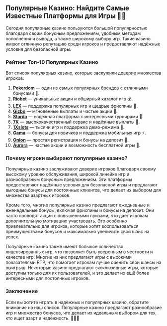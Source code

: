 ## Популярные Казино: Найдите Самые Известные Платформы для Игры 🎲🔥

Сегодня популярные казино пользуются большой популярностью благодаря своим бонусным предложениям, удобным методам пополнения и вывода, а также широкому выбору игр. Такие казино имеют отличную репутацию среди игроков и предоставляют надёжные условия для безопасной игры.

### Рейтинг Топ-10 Популярных Казино

Вот список популярных казино, которые заслужили доверие множества игроков:

1. **[Pokerdom](https://brandplay.link/4k77v2yx)** — один из самых популярных брендов с отличными бонусами 🎲.
2. **[Riobet](https://brandplay.link/7xBLTPyj)** — уникальные акции и обширный каталог игр 💰.
3. **[LEX](https://brandplay.link/zW4hdDFV)** — поддержка популярных игр и щедрые фриспины 🎉.
4. **[Gizbo](https://brandplay.link/bprXw4YV)** — мгновенные выплаты и частые акции 🎁.
5. **[Starda](https://brandplay.link/fB7xwRFL)** — надежная платформа с интересными турнирами 🎈.
6. **[7K](https://brandplay.link/BvQyFShp)** — высококачественный сервис и надёжные выплаты 🎯.
7. **[1Xslots](https://brandplay.link/hSB1khtr)** — тысячи игр и поддержка демо-режима 🌟.
8. **[Gama](https://brandplay.link/j6NMKsDz)** — бонусы для новичков и поддержка мобильных игр ⚡.
9. **[Onion](https://brandplay.link/zBGRVpQ9)** — простая регистрация и бонусы на депозит 🎰.
10. **[Aurora](https://10trafic-stat2.com/click/668546556bcc6313411604bd/6766/13032/subaccount)** — частые акции и возможность бесплатной игры 💎.

### Почему игроки выбирают популярные казино?

Популярные казино заслуживают доверие игроков благодаря своему высокому уровню обслуживания, широкой линейке игр и разнообразным бонусным предложениям. Эти платформы предоставляют надёжные условия для безопасной игры и предлагают выгодные бонусы для постоянных клиентов, что делает их выбором для множества азартных игроков.

Кроме того, многие популярные казино предлагают ежедневные и еженедельные бонусы, включая фриспины и бонусы на депозит. Они часто проводят акции с повышенными призами, что даёт игрокам дополнительную мотивацию участвовать. Это особенно привлекательно для игроков, которые хотят воспользоваться преимуществами бонусов и максимально увеличить свой шанс на успех.

Популярные казино также имеют большое количество лицензированных игр, что позволяет быть уверенным в честности и качестве игр. Многие из них предлагают игры с высокими показателями RTP, что помогает игрокам лучше оценить свои шансы на выигрыш. Некоторые казино предлагают эксклюзивные игры, которые доступны только для их пользователей, и это делает их ещё более интересными для постоянных игроков.

### Заключение

Если вы хотите играть в надёжных и популярных казино, обратите внимание на наш список. Популярные казино предлагают разнообразие игр и множество бонусов, что делает их идеальным выбором для тех, кто ищет азарт и надёжность. 🎉🎰💸
